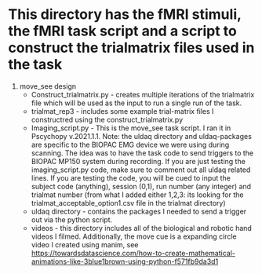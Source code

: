 # This directory has the fMRI stimuli, the fMRI task script and a script to construct the trialmatrix files used in the task
1. move_see design
    - Construct_trialmatrix.py - creates multiple iterations of the trialmatrix file which will be used as the input to run a single run of the task.
    - trialmat_rep3 - includes some example trial-matrix files I constructred using the construct_trialmatrix.py
    - Imaging_script.py - This is the move_see task script. I ran it in Pscychopy v.2021.1.1. Note: the uldaq directory and uldaq-packages are specific to the BIOPAC EMG device we were using during scanning. The idea was to have the task code to send triggers to the BIOPAC MP150 system during recording. If you are just testing the imaging_script.py code, make sure to comment out all uldaq related lines. If you are testing the code, you will be cued to input the subject code (anything), session (0,1), run number (any integer) and trialmat number (from what I added either 1,2,3: its looking for the trialmat_acceptable_option1.csv file in the trialmat directory)
    - uldaq directory - contains the packages I needed to send a trigger out via the python script. 
    - videos - this directory includes all of the biological and robotic hand videos I filmed. Additionally, the move cue is a expanding circle video I created using manim, see https://towardsdatascience.com/how-to-create-mathematical-animations-like-3blue1brown-using-python-f571fb9da3d1


